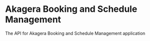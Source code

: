 # Akagera Booking and Schedule Management
The API for Akagera Booking and Schedule Management application
